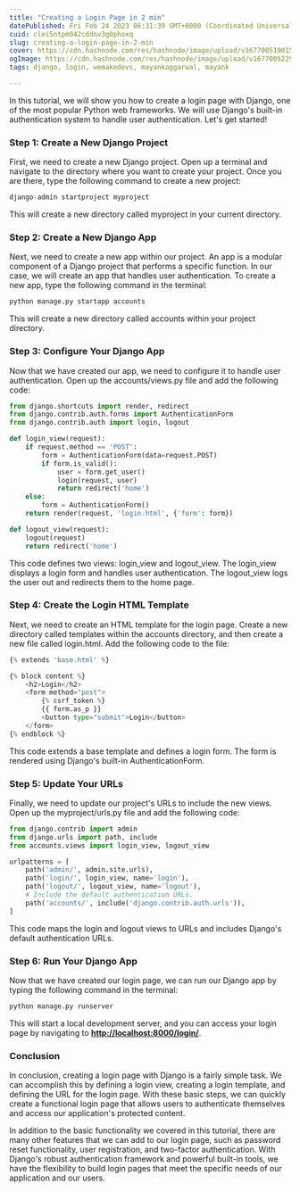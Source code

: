 ```yaml
---
title: "Creating a Login Page in 2 min"
datePublished: Fri Feb 24 2023 06:31:39 GMT+0000 (Coordinated Universal Time)
cuid: clei5ntpm042cddnv3g0phoxq
slug: creating-a-login-page-in-2-min
cover: https://cdn.hashnode.com/res/hashnode/image/upload/v1677005190155/27ae725a-0a48-41f2-9c8a-a0d4335734c1.png
ogImage: https://cdn.hashnode.com/res/hashnode/image/upload/v1677005229006/4b06ec1d-2eda-4cc9-a749-98d4b3846883.png
tags: django, login, wemakedevs, mayankaggarwal, mayank

---
```


In this tutorial, we will show you how to create a login page with Django, one of the most popular Python web frameworks. We will use Django's built-in authentication system to handle user authentication. Let's get started!

### Step 1: Create a New Django Project

First, we need to create a new Django project. Open up a terminal and navigate to the directory where you want to create your project. Once you are there, type the following command to create a new project:

```python
django-admin startproject myproject
```

This will create a new directory called myproject in your current directory.

### Step 2: Create a New Django App

Next, we need to create a new app within our project. An app is a modular component of a Django project that performs a specific function. In our case, we will create an app that handles user authentication. To create a new app, type the following command in the terminal:

```python
python manage.py startapp accounts
```

This will create a new directory called accounts within your project directory.

### Step 3: Configure Your Django App

Now that we have created our app, we need to configure it to handle user authentication. Open up the accounts/views.py file and add the following code:

```python
from django.shortcuts import render, redirect
from django.contrib.auth.forms import AuthenticationForm
from django.contrib.auth import login, logout

def login_view(request):
    if request.method == 'POST':
        form = AuthenticationForm(data=request.POST)
        if form.is_valid():
            user = form.get_user()
            login(request, user)
            return redirect('home')
    else:
        form = AuthenticationForm()
    return render(request, 'login.html', {'form': form})

def logout_view(request):
    logout(request)
    return redirect('home')
```

This code defines two views: login\_view and logout\_view. The login\_view displays a login form and handles user authentication. The logout\_view logs the user out and redirects them to the home page.

### Step 4: Create the Login HTML Template

Next, we need to create an HTML template for the login page. Create a new directory called templates within the accounts directory, and then create a new file called login.html. Add the following code to the file:

```python
{% extends 'base.html' %}

{% block content %}
    <h2>Login</h2>
    <form method="post">
        {% csrf_token %}
        {{ form.as_p }}
        <button type="submit">Login</button>
    </form>
{% endblock %}
```

This code extends a base template and defines a login form. The form is rendered using Django's built-in AuthenticationForm.

### Step 5: Update Your URLs

Finally, we need to update our project's URLs to include the new views. Open up the myproject/urls.py file and add the following code:

```python
from django.contrib import admin
from django.urls import path, include
from accounts.views import login_view, logout_view

urlpatterns = [
    path('admin/', admin.site.urls),
    path('login/', login_view, name='login'),
    path('logout/', logout_view, name='logout'),
    # Include the default authentication URLs.
    path('accounts/', include('django.contrib.auth.urls')),
]
```

This code maps the login and logout views to URLs and includes Django's default authentication URLs.

### Step 6: Run Your Django App

Now that we have created our login page, we can run our Django app by typing the following command in the terminal:

```python
python manage.py runserver
```

This will start a local development server, and you can access your login page by navigating to [**http://localhost:8000/login/**](http://localhost:8000/login/).

### Conclusion

In conclusion, creating a login page with Django is a fairly simple task. We can accomplish this by defining a login view, creating a login template, and defining the URL for the login page. With these basic steps, we can quickly create a functional login page that allows users to authenticate themselves and access our application's protected content.

In addition to the basic functionality we covered in this tutorial, there are many other features that we can add to our login page, such as password reset functionality, user registration, and two-factor authentication. With Django's robust authentication framework and powerful built-in tools, we have the flexibility to build login pages that meet the specific needs of our application and our users.
